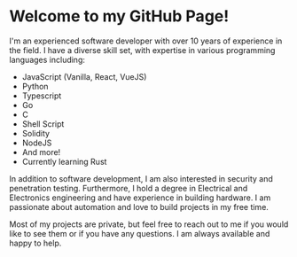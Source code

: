 # Welcome to my GitHub Page!

I'm an experienced software developer with over 10 years of experience in the field. I have a diverse skill set, with expertise in various programming languages including:

- JavaScript (Vanilla, React, VueJS)
- Python
- Typescript
- Go
- C
- Shell Script
- Solidity
- NodeJS
- And more!
- Currently learning Rust

In addition to software development, I am also interested in security and penetration testing. Furthermore, I hold a degree in Electrical and Electronics engineering and have experience in building hardware. I am passionate about automation and love to build projects in my free time.

Most of my projects are private, but feel free to reach out to me if you would like to see them or if you have any questions. I am always available and happy to help.


<!--
**boxpositron/boxpositron** is a ✨ _special_ ✨ repository because its `README.md` (this file) appears on your GitHub profile.

Here are some ideas to get you started:

- 🔭 I’m currently working on ...
- 🌱 I’m currently learning ...
- 👯 I’m looking to collaborate on ...
- 🤔 I’m looking for help with ...
- 💬 Ask me about ...
- 📫 How to reach me: ...
- 😄 Pronouns: ...
- ⚡ Fun fact: ...
-->
